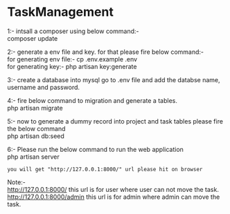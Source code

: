 # TaskManagement

1:- intsall a composer using below command:-
    <br>composer update

2:- generate a env file and key. for that please fire below command:-
    <br>for generating env file:- cp .env.example .env
    <br>for generating key:- php artisan key:generate

3:- create a database into mysql
    go to .env file and add the databse name, username and password.

4:- fire below command to migration and generate a tables.
    <br>php artisan migrate

5:- now to generate a dummy record into project and task tables please fire the below command
    <br>php artisan db:seed    

6:- Please run the below command to run the web application
    <br>php artisan server

    you will get "http://127.0.0.1:8000/" url please hit on browser


Note:-
    <br>http://127.0.0.1:8000/ this url is for user where user can not move the task.
    <br>http://127.0.0.1:8000/admin this url is for admin where admin can move the task.
